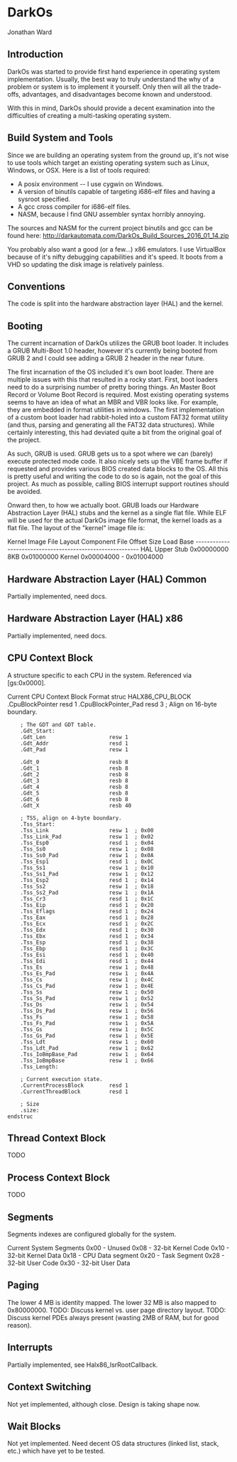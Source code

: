 # DarkOs #
Jonathan Ward

## Introduction ##
DarkOs was started to provide first hand experience in operating system
implementation.  Usually, the best way to truly understand the why of a
problem or system is to implement it yourself.  Only then will all the
trade-offs, advantages, and disadvantages become known and understood.

With this in mind, DarkOs should provide a decent examination into the
difficulties of creating a multi-tasking operating system.

## Build System and Tools ##
Since we are building an operating system from the ground up, it's not wise
to use tools which target an existing operating system such as Linux, Windows, or
OSX.  Here is a list of tools required:
- A posix environment -- I use cygwin on Windows.
- A version of binutils capable of targeting i686-elf files and having a sysroot specified.
- A gcc cross compiler for i686-elf files.
- NASM, because I find GNU assembler syntax horribly annoying.

The sources and NASM for the current project binutils and gcc can be found here:
 http://darkautomata.com/DarkOs_Build_Sources_2016_01_14.zip

You probably also want a good (or a few...) x86 emulators.  I use VirtualBox
because of it's nifty debugging capabilities and it's speed.  It boots from a
VHD so updating the disk image is relatively painless.

## Conventions ##
The code is split into the hardware abstraction layer (HAL) and the kernel.

## Booting ##
The current incarnation of DarkOs utilizes the GRUB boot loader.  It includes
a GRUB Multi-Boot 1.0 header, however it's currently being booted from GRUB 2
and I could see adding a GRUB 2 header in the near future.

The first incarnation of the OS included it's own boot loader.  There are multiple
issues with this that resulted in a rocky start.  First, boot loaders need
to do a surprising number of pretty boring things.  An Master Boot Record or
Volume Boot Record is required.  Most existing operating systems seems to have
an idea of what an MBR and VBR looks like.  For example, they are embedded in
format utilities in windows.  The first implementation of a custom boot loader
had rabbit-holed into a custom FAT32 format utility (and thus, parsing and
generating all the FAT32 data structures).  While certainly interesting, this
had deviated quite a bit from the original goal of the project.

As such, GRUB is used.  GRUB gets us to a spot where we can (barely) execute
protected mode code.  It also nicely sets up the VBE frame buffer if requested
and provides various BIOS created data blocks to the OS.  All this is pretty
useful and writing the code to do so is again, not the goal of this project.
As much as possible, calling BIOS interrupt support routines should be avoided.

Onward then, to how we actually boot.  GRUB loads our Hardware Abstraction Layer (HAL)
stubs and the kernel as a single flat file.  While ELF will be used for the
actual DarkOs image file format, the kernel loads as a flat file.  The layout
of the "kernel" image file is:

Kernel Image File Layout
    Component          File Offset    Size       Load Base
    ----------------------------------------------------------
    HAL Upper Stub     0x00000000     8KB        0x01000000
    Kernel             0x00004000     -          0x01004000

## Hardware Abstraction Layer (HAL) Common ##
Partially implemented, need docs.

## Hardware Abstraction Layer (HAL) x86 ##
Partially implemented, need docs.

## CPU Context Block ##
A structure specific to each CPU in the system.  Referenced via [gs:0x0000].

Current CPU Context Block Format
    struc HALX86_CPU_BLOCK
        .CpuBlockPointer            resd 1
        .CpuBlockPointer_Pad        resd 3  ; Align on 16-byte boundary.
        
        ; The GDT and GDT table.
        .Gdt_Start:
        .Gdt_Len                    resw 1
        .Gdt_Addr                   resd 1
        .Gdt_Pad                    resw 1
        
        .Gdt_0                      resb 8
        .Gdt_1                      resb 8
        .Gdt_2                      resb 8
        .Gdt_3                      resb 8
        .Gdt_4                      resb 8
        .Gdt_5                      resb 8
        .Gdt_6                      resb 8
        .Gdt_X                      resb 40
        
        ; TSS, align on 4-byte boundary.
        .Tss_Start:
        .Tss_Link                   resw 1  ; 0x00
        .Tss_Link_Pad               resw 1  ; 0x02
        .Tss_Esp0                   resd 1  ; 0x04
        .Tss_Ss0                    resw 1  ; 0x08
        .Tss_Ss0_Pad                resw 1  ; 0x0A
        .Tss_Esp1                   resd 1  ; 0x0C
        .Tss_Ss1                    resw 1  ; 0x10
        .Tss_Ss1_Pad                resw 1  ; 0x12
        .Tss_Esp2                   resd 1  ; 0x14
        .Tss_Ss2                    resw 1  ; 0x18
        .Tss_Ss2_Pad                resw 1  ; 0x1A
        .Tss_Cr3                    resd 1  ; 0x1C
        .Tss_Eip                    resd 1  ; 0x20
        .Tss_Eflags                 resd 1  ; 0x24
        .Tss_Eax                    resd 1  ; 0x28
        .Tss_Ecx                    resd 1  ; 0x2C
        .Tss_Edx                    resd 1  ; 0x30
        .Tss_Ebx                    resd 1  ; 0x34
        .Tss_Esp                    resd 1  ; 0x38
        .Tss_Ebp                    resd 1  ; 0x3C
        .Tss_Esi                    resd 1  ; 0x40
        .Tss_Edi                    resd 1  ; 0x44
        .Tss_Es                     resw 1  ; 0x48
        .Tss_Es_Pad                 resw 1  ; 0x4A
        .Tss_Cs                     resw 1  ; 0x4C
        .Tss_Cs_Pad                 resw 1  ; 0x4E
        .Tss_Ss                     resw 1  ; 0x50
        .Tss_Ss_Pad                 resw 1  ; 0x52
        .Tss_Ds                     resw 1  ; 0x54
        .Tss_Ds_Pad                 resw 1  ; 0x56
        .Tss_Fs                     resw 1  ; 0x58
        .Tss_Fs_Pad                 resw 1  ; 0x5A
        .Tss_Gs                     resw 1  ; 0x5C
        .Tss_Gs_Pad                 resw 1  ; 0x5E
        .Tss_Ldt                    resw 1  ; 0x60
        .Tss_Ldt_Pad                resw 1  ; 0x62
        .Tss_IoBmpBase_Pad          resw 1  ; 0x64
        .Tss_IoBmpBase              resw 1  ; 0x66
        .Tss_Length:
        
        ; Current execution state.
        .CurrentProcessBlock        resd 1
        .CurrentThreadBlock         resd 1
        
        ; Size
        .size:
    endstruc

## Thread Context Block ##
TODO

## Process Context Block ##
TODO

## Segments ##
Segments indexes are configured globally for the system.

Current System Segments
    0x00 - Unused
    0x08 - 32-bit Kernel Code
    0x10 - 32-bit Kernel Data
    0x18 - CPU Data segment
    0x20 - Task Segment
    0x28 - 32-bit User Code
    0x30 - 32-bit User Data

## Paging ##
The lower 4 MB is identity mapped.  The lower 32 MB is also mapped to 0x80000000.
TODO: Discuss kernel vs. user page directory layout.
TODO: Discuss kernel PDEs always present (wasting 2MB of RAM, but for good reason).

## Interrupts ##
Partially implemented, see Halx86_IsrRootCallback.

## Context Switching ##
Not yet implemented, although close.  Design is taking shape now.

## Wait Blocks ##
Not yet implemented.  Need decent OS data structures (linked list, stack, etc.) which
have yet to be tested.



